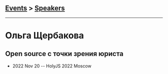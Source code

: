 ## [Events](../README.md) > [Speakers](../speakers.md)
---

# Ольга Щербакова

## Open source с точки зрения юриста
- 2022 Nov 20 -- HolyJS 2022 Moscow    
